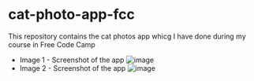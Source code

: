 # cat-photo-app-fcc
 This repository contains the cat photos app whicg I have done during my course in Free Code Camp
 
- Image 1 - Screenshot of the app
 ![image](https://user-images.githubusercontent.com/84286453/209529013-2fb6460f-3c23-47ce-87b0-c95d7a4ad01e.png)
- Image 2 - Screenshot of the app
![image](https://user-images.githubusercontent.com/84286453/209529061-1855a058-7928-47ce-a760-62a7e540325b.png)


